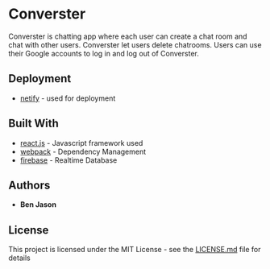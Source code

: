 # Converster

Converster is chatting app where each user can create a chat room and chat with other users. Converster let users delete chatrooms.
Users can use their Google accounts to log in and log out of Converster.



## Deployment

* [netify](https://www.netlify.com) - used for deployment

## Built With

* [react.js](https://reactjs.org) - Javascript framework used
* [webpack](https://webpack.js.org) - Dependency Management
* [firebase](https://firebase.google.com/) - Realtime Database


## Authors

* **Ben Jason**


## License

This project is licensed under the MIT License - see the [LICENSE.md](LICENSE.md) file for details
